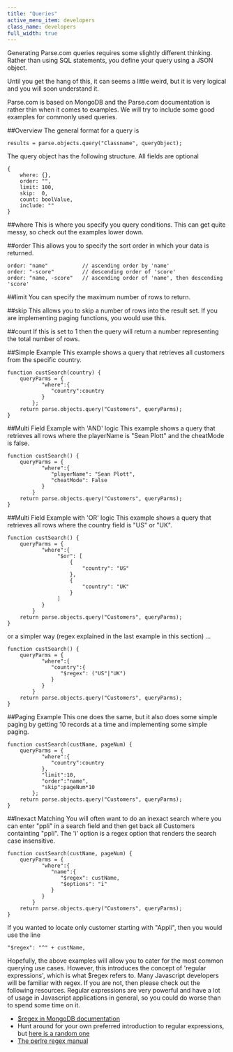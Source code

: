 ```yaml
---
title: "Queries"
active_menu_item: developers
class_name: developers
full_width: true
---
```


Generating Parse.com queries requires some slightly different thinking. Rather than using SQL statements, you define your query using a JSON object.

Until you get the hang of this, it can seems a little weird, but it is very logical and you will soon understand it.

Parse.com is based on MongoDB and the Parse.com documentation is rather thin when it comes to examples. We will try to include some good examples for commonly used queries.

##Overview
The general format for a query is 

	results = parse.objects.query("Classname", queryObject);

The query object has the following structure. All fields are optional

	{
	    where: {},  
	    order: "",  
	    limit: 100, 
	    skip:  0,   
	    count: boolValue,
	    include: ""	    
	}

##where
This is where you specify you query conditions. This can get quite messy, so check out the examples lower down.


##order
This allows you to specify the sort order in which your data is returned.

	order: "name"			// ascending order by 'name'
	order: "-score" 		// descending order of 'score'
	order: "name, -score"	// ascending order of 'name', then descending 'score'

##limit
You can specify the maximum number of rows to return.

##skip
This allows you to skip a number of rows into the result set. If you are implementing paging functions, you would use this.

##count
If this is set to 1 then the query will return a number representing the total number of rows.

##Simple Example
This example shows a query that retrieves all customers from the specific country.

	function custSearch(country) {
		queryParms = {
			   "where":{
			      "country":country
			   }
			};
	    return parse.objects.query("Customers", queryParms);
	}  

##Multi Field Example with 'AND' logic
This example shows a query that retrieves all rows where the playerName is "Sean Plott" and the cheatMode is false.

	function custSearch() {
		queryParms = {
			   "where":{
			      "playerName": "Sean Plott",
			      "cheatMode": False
			   }
			}
	    return parse.objects.query("Customers", queryParms);
	}  

##Multi Field Example with 'OR' logic
This example shows a query that retrieves all rows where the country field is "US" or "UK".

	function custSearch() {
		queryParms = {
			   "where":{
			   		"$or": [
			   			{
			   				"country": "US"
		   				},
		   				{
		   					"country": "UK"
		   				}
			   		]
			   }
			}
	    return parse.objects.query("Customers", queryParms);
	}  

or a simpler way (regex explained in the last example in this section) ...

	function custSearch() {
		queryParms = {
			   "where":{
			      "country":{
			         "$regex": ("US"|"UK")
			      }
			   }
			}
	    return parse.objects.query("Customers", queryParms);
	}  

##Paging Example
This one does the same, but it also does some simple paging by getting 10 records at a time and implementing some simple paging.

	function custSearch(custName, pageNum) {
		queryParms = {
			   "where":{
			      "country":country
			   },
			   "limit":10,
			   "order":"name",
			   "skip":pageNum*10
			};
	    return parse.objects.query("Customers", queryParms);
	}  

##Inexact Matching
You will often want to do an inexact search where you can enter "ppli" in a search field and then get back all Customers containting "ppli". The 'i' option is a regex option that renders the search case insensitive.

	function custSearch(custName, pageNum) {
		queryParms = {
			   "where":{
			      "name":{
			         "$regex": custName,
			         "$options": "i"
			      }
			   }
			}
	    return parse.objects.query("Customers", queryParms);
	} 

If you wanted to locate only customer starting with "Appli", then you would use the line

	"$regex": "^" + custName,


Hopefully, the above examples will allow you to cater for the most common querying use cases. However, this introduces the concept of 'regular expressions', which is what $regex refers to. Many Javascript developers will be familiar with regex. If you are not, then please check out the following resources. Regular expressions are very powerful and have a lot of usage in Javascript applications in general, so you could do worse than to spend some time on it.

- [$regex in MongoDB documentation](http://docs.mongodb.org/manual/reference/operator/regex/)
- Hunt around for your own preferred introduction to regular expressions, but [here is a random one](http://www.aivosto.com/vbtips/regex.html)
- [The perlre regex manual](http://perldoc.perl.org/perlre.html)













